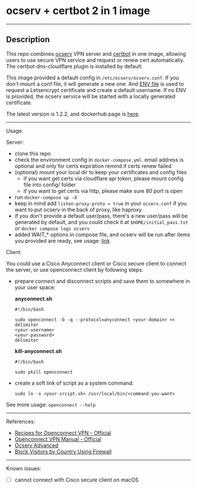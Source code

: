 # ocserv + certbot 2 in 1 image

---

## Description

This repo combines [ocserv](https://ocserv.gitlab.io/www/recipes.html) VPN server and [certbot](https://eff-certbot.readthedocs.io/en/stable/using.html#) in one image, allowing users to use secure VPN service and request or renew cert automatically.  The certbot-dns-cloudflare plugin is installed by default.

This image provided a default config in `/etc/ocserv/ocserv.conf`. If you don't mount a conf file, it will generate a new one. And [ENV file](https://github.com/PandaRyshan/ocserv/blob/main/.env) is used to request a Letsencrypt certificate and create a default username. If no ENV is provided, the ocserv service will be started with a locally generated certificate.

The latest version is 1.2.2, and dockerhub page is [here](https://hub.docker.com/r/duckduckio/ocserv).

---

Usage:

Server:

  * clone this repo
  * check the environment config in `docker-compose.yml`. email address is optional and only for certs expiration remind if certs renew failed
  * (optional) mount your local dir to keep your certificates and config files
    * if you want get certs via cloudflare api token, please mount config file into config/ folder
    * if you want to get certs via http, please make sure 80 port is open
  * run `docker-compose up -d`
  * keep in mind add `listen-proxy-proto = true` in your `ocserv.conf` if you want to put ocserv in the back of proxy, like haproxy. 
  * if you don't provide a default user/pass, there's a new user/pass will be generated by default, and you could check it at `$HOME/initial_pass.txt` or `docker compose logs ocserv`
  * added WAIT_* options in compose file, and ocserv will be run after items you provided are ready, see usage: [link](https://github.com/ufoscout/docker-compose-wait/tree/2.12.0)
  
Client:

You could use a Cisco Anyconnect client or Cisco secure client to connect the server, or use openconnect client by following steps.

  * prepare connect and disconnect scripts and save them to somewhere in your user space:

    **anyconnect.sh**

    ```shell
    #!/bin/bash

    sudo openconnect -b -q --protocol=anyconnect <your-domain> << delimiter
    <your-username>
    <your-password>
    delimiter
    ```

    **kill-anyconnect.sh**

    ```shell
    #!/bin/bash

    sudo pkill openconnect
    ```

  * create a soft link of script as a system command:

    ```shell
    sudo ln -s <your-srcipt.sh> /usr/local/bin/<command-you-want>
    ```

See more usage: `openconnect --help`

---

References:
  - [Recipes for Openconnect VPN - Official](https://ocserv.gitlab.io/www/recipes.html)
  - [Openconnect VPN Manual - Official](https://ocserv.gitlab.io/www/manual.html)
  - [Ocserv Advanced](https://www.linuxbabe.com/linux-server/ocserv-openconnect-vpn-advanced)
  - [Block Visitors by Country Using Firewall](https://www.ip2location.com/free/visitor-blocker)

---

Known issues:

* [ ] cannot connect with Cisco secure client on macOS

